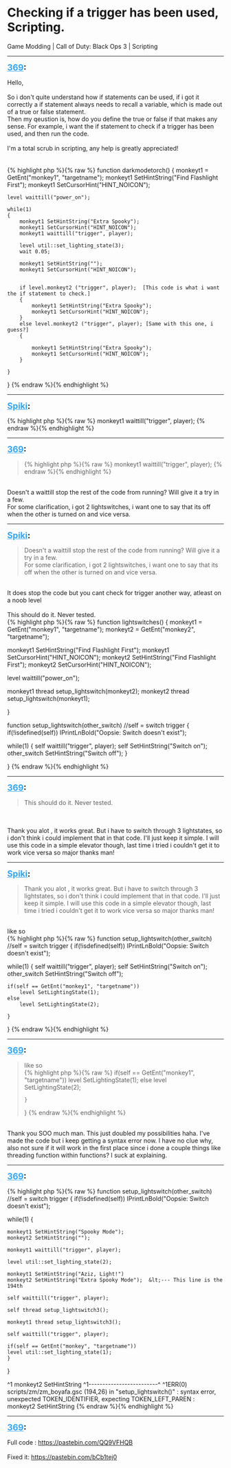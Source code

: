# Checking if a trigger has been used, Scripting.
Game Modding | Call of Duty: Black Ops 3 | Scripting

---
<strong style="font-size: 1.4em;"><span style="text-decoration: underline;text-decoration-color: #34a7f9;"><span style="color:#34a7f9;">369</span></span>:</strong>

<p>Hello,<br /><br />So i don&#39;t quite understand how if statements can be used, if i got it correctly a if statement always needs to recall a variable, which is made out of a true or false statement.<br />Then my qeustion is, how do you define the true or false if that makes any sense. For example, i want the if statement to check if a trigger has been used, and then run the code.<br /><br />I&#39;m a total scrub in scripting, any help is greatly appreciated!<br /><br /><br />{% highlight php %}{% raw %}
function darkmodetorch()
{
    monkeyt1 = GetEnt("monkey1", "targetname");
    monkeyt1 SetHintString("Find Flashlight First");
    monkeyt1 SetCursorHint("HINT_NOICON");
   
    level waittill("power_on");

    while(1)
    {
        monkeyt1 SetHintString("Extra Spooky");
        monkeyt1 SetCursorHint("HINT_NOICON");
        monkeyt1 waittill("trigger", player);

        level util::set_lighting_state(3);
        wait 0.05;

        monkeyt1 SetHintString("");
        monkeyt1 SetCursorHint("HINT_NOICON");


        if level.monkeyt2 ("trigger", player);  [This code is what i want the if statement to check.]
        {
            monkeyt1 SetHintString("Extra Spooky");
            monkeyt1 SetCursorHint("HINT_NOICON");
        }
        else level.monkeyt2 ("trigger", player); [Same with this one, i guess?]
        {

            monkeyt1 SetHintString("Extra Spooky");
            monkeyt1 SetCursorHint("HINT_NOICON");
        }

    }
}
{% endraw %}{% endhighlight %}
</p>

---
<strong style="font-size: 1.4em;"><span style="text-decoration: underline;text-decoration-color: #34a7f9;"><span style="color:#34a7f9;">Spiki</span></span>:</strong>

<p>{% highlight php %}{% raw %}
monkeyt1 waittill("trigger", player);
{% endraw %}{% endhighlight %}
</p>

---
<strong style="font-size: 1.4em;"><span style="text-decoration: underline;text-decoration-color: #34a7f9;"><span style="color:#34a7f9;">369</span></span>:</strong>

<p><blockquote>{% highlight php %}{% raw %}
monkeyt1 waittill("trigger", player);
{% endraw %}{% endhighlight %}
</blockquote><br />Doesn&#39;t a waittill stop the rest of the code from running? Will give it a try in a few.<br />For some clarification, i got 2 lightswitches, i want one to say that its off when the other is turned on and vice versa.</p>

---
<strong style="font-size: 1.4em;"><span style="text-decoration: underline;text-decoration-color: #34a7f9;"><span style="color:#34a7f9;">Spiki</span></span>:</strong>

<p><blockquote>Doesn&#39;t a waittill stop the rest of the code from running? Will give it a try in a few.<br />For some clarification, i got 2 lightswitches, i want one to say that its off when the other is turned on and vice versa.<br /></blockquote><br />It does stop the code but you cant check for trigger another way, atleast on a noob level<br /><br />This should do it. Never tested.<br />{% highlight php %}{% raw %}
function lightswitches()
{
monkeyt1 = GetEnt("monkey1", "targetname");
monkeyt2 = GetEnt("monkey2", "targetname");


monkeyt1 SetHintString("Find Flashlight First");
monkeyt1 SetCursorHint("HINT_NOICON");
monkeyt2 SetHintString("Find Flashlight First");
monkeyt2 SetCursorHint("HINT_NOICON");

level waittill("power_on");

monkeyt1 thread setup_lightswitch(monkeyt2);
monkeyt2 thread setup_lightswitch(monkeyt1);


}


function setup_lightswitch(other_switch) //self = switch trigger
{
if(!isdefined(self))
    IPrintLnBold("Oopsie: Switch doesn&#39;t exist");

while(1)
    {
    self waittill("trigger", player);
    self SetHintString("Switch on");
    other_switch SetHintString("Switch off");
    }

}
{% endraw %}{% endhighlight %}
</p>

---
<strong style="font-size: 1.4em;"><span style="text-decoration: underline;text-decoration-color: #34a7f9;"><span style="color:#34a7f9;">369</span></span>:</strong>

<p><blockquote>This should do it. Never tested.<br /></blockquote><br /><br />Thank you alot , it works great. But i have to switch through 3 lightstates, so i don&#39;t think i could implement that in that code. I&#39;ll just keep it simple. I will use this code in a simple elevator though, last time i tried i couldn&#39;t get it to work vice versa so major thanks man!</p>

---
<strong style="font-size: 1.4em;"><span style="text-decoration: underline;text-decoration-color: #34a7f9;"><span style="color:#34a7f9;">Spiki</span></span>:</strong>

<p><blockquote>Thank you alot , it works great. But i have to switch through 3 lightstates, so i don&#39;t think i could implement that in that code. I&#39;ll just keep it simple. I will use this code in a simple elevator though, last time i tried i couldn&#39;t get it to work vice versa so major thanks man!<br /></blockquote><br />like so<br />{% highlight php %}{% raw %}
function setup_lightswitch(other_switch) //self = switch trigger
{
if(!isdefined(self))
    IPrintLnBold("Oopsie: Switch doesn&#39;t exist");

while(1)
    {
    self waittill("trigger", player);
    self SetHintString("Switch on");
    other_switch SetHintString("Switch off");

    if(self == GetEnt("monkey1", "targetname"))
        level SetLightingState(1);
    else
        level SetLightingState(2);
       
    }

}
{% endraw %}{% endhighlight %}
</p>

---
<strong style="font-size: 1.4em;"><span style="text-decoration: underline;text-decoration-color: #34a7f9;"><span style="color:#34a7f9;">369</span></span>:</strong>

<p><blockquote>like so<br />{% highlight php %}{% raw %}
if(self == GetEnt("monkey1", "targetname"))
        level SetLightingState(1);
    else
        level SetLightingState(2);
     
    }

}
{% endraw %}{% endhighlight %}
</blockquote><br />Thank you SOO much man. This just doubled my possibilities haha. I&#39;ve made the code but i keep getting a syntax error now. I have no clue why, also not sure if it will work in the first place since i done a couple things like threading function within functions? I suck at explaining.</p>

---
<strong style="font-size: 1.4em;"><span style="text-decoration: underline;text-decoration-color: #34a7f9;"><span style="color:#34a7f9;">369</span></span>:</strong>

<p>{% highlight php %}{% raw %}
function setup_lightswitch(other_switch) //self = switch trigger
{
if(!isdefined(self))
    IPrintLnBold("Oopsie: Switch doesn&#39;t exist");

while(1)
    {

    monkeyt1 SetHintString("Spooky Mode");
    monkeyt2 SetHintString("");

    monkeyt1 waittill("trigger", player);

    level util::set_lighting_state(2);

    monkeyt1 SetHintString("Aziz, Light!")
    monkeyt2 SetHintString("Extra Spooky Mode");  &lt;--- This line is the 194th

    self waittill("trigger", player);

    self thread setup_lightswitch3();

    monkeyt1 thread setup_lightswitch3();

    self waittill("trigger", player);

    if(self == GetEnt("monkey", "targetname"))
    level util::set_lighting_state(1);
    }

}


^1    monkeyt2 SetHintString
^1-------------------------^
^1ERR(0) scripts/zm/zm_boyafa.gsc (194,26) in "setup_lightswitch()" : syntax error, unexpected TOKEN_IDENTIFIER, expecting TOKEN_LEFT_PAREN :     monkeyt2 SetHintString 
{% endraw %}{% endhighlight %}
</p>

---
<strong style="font-size: 1.4em;"><span style="text-decoration: underline;text-decoration-color: #34a7f9;"><span style="color:#34a7f9;">369</span></span>:</strong>

<p>Full code : <a href="https://pastebin.com/QQ9VFHQB">https://pastebin.com/QQ9VFHQB</a><br /><br />Fixed it: <a href="https://pastebin.com/bCb1tej0">https://pastebin.com/bCb1tej0</a></p>
